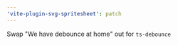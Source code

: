 ```yaml
---
'vite-plugin-svg-spritesheet': patch
---
```


Swap "We have debounce at home" out for `ts-debounce`
